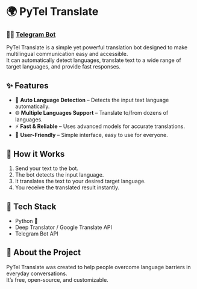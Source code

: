 # 🌍 PyTel Translate

### 📌🤖 [Telegram Bot](https://T.me/PyTelTranslateBot)

PyTel Translate is a simple yet powerful translation bot designed to make multilingual communication easy and accessible.  
It can automatically detect languages, translate text to a wide range of target languages, and provide fast responses.

## ✨ Features

- 🔎 **Auto Language Detection** – Detects the input text language automatically.
- 🌐 **Multiple Languages Support** – Translate to/from dozens of languages.
- ⚡ **Fast & Reliable** – Uses advanced models for accurate translations.
- 💬 **User-Friendly** – Simple interface, easy to use for everyone.

## 🚀 How it Works

1. Send your text to the bot.  
2. The bot detects the input language.  
3. It translates the text to your desired target language.  
4. You receive the translated result instantly.

## 🔧 Tech Stack

- Python 🐍  
- Deep Translator / Google Translate API  
- Telegram Bot API  

## 📖 About the Project

PyTel Translate was created to help people overcome language barriers in everyday conversations.  
It’s free, open-source, and customizable. 